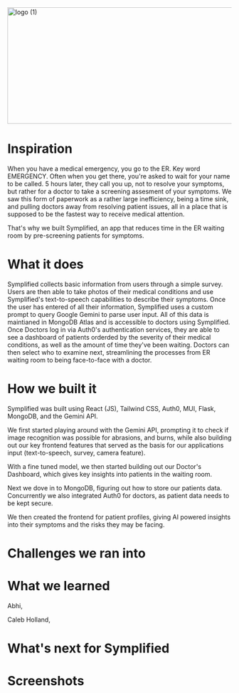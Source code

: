 <img width="888" height="261" alt="logo (1)" src="https://github.com/user-attachments/assets/e4238000-a32d-4fcc-b185-e122e65bd2ba" />

# Inspiration

When you have a medical emergency, you go to the ER. Key word EMERGENCY. Often when you get there, you're asked to wait for your name to be called. 5 hours later, they call you up, not to resolve your symptoms, but rather for a doctor to take a screening assesment of your symptoms. We saw this form of paperwork as a rather large inefficiency, being a time sink, and pulling doctors away from resolving patient issues, all in a place that is supposed to be the fastest way to receive medical attention.

That's why we built Symplified, an app that reduces time in the ER waiting room by pre-screening patients for symptoms.

# What it does

Symplified collects basic information from users through a simple survey. Users are then able to take photos of their medical conditions and use Symplified's text-to-speech capabilities to describe their symptoms. Once the user has entered of all their information, Symplified uses a custom prompt to query Google Gemini to parse user input. All of this data is maintianed in MongoDB Atlas and is accessible to doctors using Symplified.  Once Doctors log in via Auth0's authentication services, they are able to see a dashboard of patients orderded by the severity of their medical conditions, as well as the amount of time they've been waiting. Doctors can then select who to examine next, streamlining the processes from ER waiting room to being face-to-face with a doctor.

# How we built it

Symplified was built using React (JS), Tailwind CSS, Auth0, MUI, Flask, MongoDB, and the Gemini API. 

We first started playing around with the Gemini API, prompting it to check if image recognition was possible for abrasions, and burns, while also 
building out our key frontend features that served as the basis for our applications input (text-to-speech, survey, camera feature).

With a fine tuned model, we then started building out our Doctor's Dashboard, which gives key insights into patients in the waiting room.

Next we dove in to MongoDB, figuring out how to store our patients data. Concurrently we also integrated Auth0 for doctors, as patient data needs to be kept secure.

We then created the frontend for patient profiles, giving AI powered insights into their symptoms and the risks they may be facing.

# Challenges we ran into


# What we learned
Abhi, 

Caleb Holland,

# What's next for Symplified


# Screenshots


